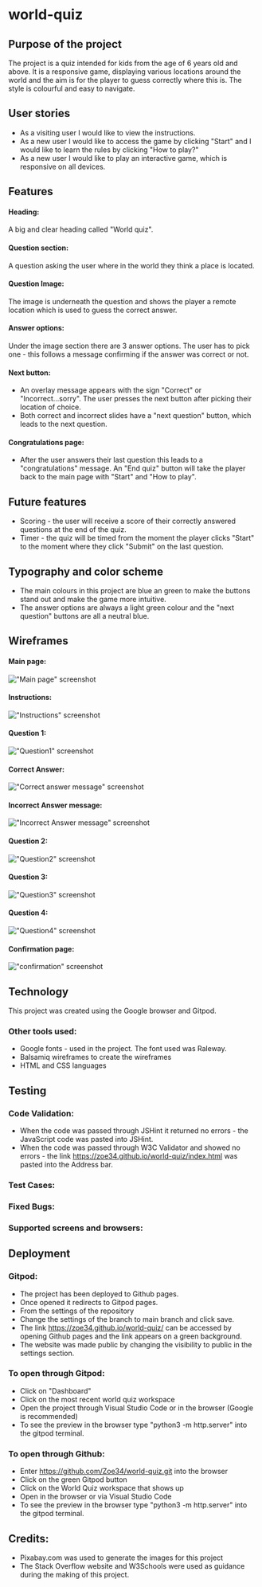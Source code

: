 # world-quiz
## Purpose of the project
The project is a quiz intended for kids from the age of 6 years old and above. It is a responsive game, displaying various locations around the world and the aim is for the player to guess correctly where this is. The style is colourful and easy to navigate.

## User stories
- As a visiting user I would like to view the instructions.
- As a new user I would like to access the game by clicking "Start" and I would like to learn the rules by clicking "How to play?"
- As a new user I would like to play an interactive game, which is responsive on all devices.

## Features
#### Heading:
A big and clear heading called "World quiz".
#### Question section:
A question asking the user where in the world they think a place is located.
#### Question Image:
The image is underneath the question and shows the player a remote location which is used to guess the correct answer.
#### Answer options:
Under the image section there are 3 answer options. The user has to pick one - this follows a message confirming if the answer was correct or not.
#### Next button:
- An overlay message appears with the sign "Correct" or "Incorrect...sorry". The user presses the next button after picking their location of choice. 
- Both correct and incorrect slides have a "next question" button, which leads to the next question.
#### Congratulations page:
- After the user answers their last question this leads to a "congratulations" message.
An "End quiz" button will take the player back to the main page with "Start" and "How to play".

## Future features
- Scoring - the user will receive a score of their correctly answered questions at the end of the quiz.
- Timer - the quiz will be timed from the moment the player clicks "Start" to the moment where they click "Submit" on the last question.

## Typography and color scheme
- The main colours in this project are blue an green to make the buttons stand out and make the game more intuitive. 
- The answer options are always a light green colour and the "next question" buttons are all a neutral blue.

## Wireframes
#### Main page:
!["Main page" screenshot](/docs/wireframes/start-page.png)

#### Instructions:
!["Instructions" screenshot](/docs/wireframes/help-page.png)

#### Question 1:
!["Question1" screenshot](/docs/wireframes/question-one.png)

#### Correct Answer:
!["Correct answer message" screenshot](/docs/wireframes/correct.png)

#### Incorrect Answer message:
!["Incorrect Answer message" screenshot](/docs/wireframes/incorrect.png)

#### Question 2:
!["Question2" screenshot](/docs/wireframes/question-two.png)

#### Question 3:
!["Question3" screenshot](/docs/wireframes/question-three.png)

#### Question 4:
!["Question4" screenshot](/docs/wireframes/question-four.png)

#### Confirmation page:
!["confirmation" screenshot](/docs/wireframes/end-page.png)


## Technology
This project was created using the Google browser and Gitpod.

### Other tools used:
- Google fonts - used in the project. The font used was Raleway.
- Balsamiq wireframes to create the wireframes
- HTML and CSS languages

## Testing
### Code Validation:
- When the code was passed through JSHint it returned no errors - the JavaScript code was pasted into JSHint.
- When the code was passed through W3C Validator and showed no errors - the link https://zoe34.github.io/world-quiz/index.html was pasted into the Address bar.

### Test Cases:

### Fixed Bugs:

### Supported screens and browsers:

## Deployment
### Gitpod:
- The project has been deployed to Github pages.
- Once opened it redirects to Gitpod pages.
- From the settings of the repository 
- Change the settings of the branch to main branch and click save.
- The link https://zoe34.github.io/world-quiz/ can be accessed by opening Github pages and the link appears on a green background.
- The website was made public by changing the visibility to public in the settings section.

### To open through Gitpod:
- Click on "Dashboard"
- Click on the most recent world quiz workspace
- Open the project through Visual Studio Code or in the browser (Google is recommended)
- To see the preview in the browser type "python3 -m http.server" into the gitpod terminal.

### To open through Github:
- Enter https://github.com/Zoe34/world-quiz.git into the browser
- Click on the green Gitpod button
- Click on the World Quiz workspace that shows up
- Open in the browser or via Visual Studio Code
- To see the preview in the browser type "python3 -m http.server" into the gitpod terminal.

## Credits:
- Pixabay.com was used to generate the images for this project
- The Stack Overflow website and W3Schools were used as guidance during the making of this project.

